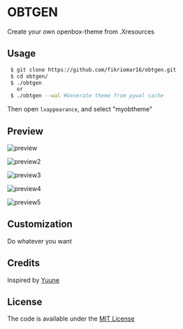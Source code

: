 # OBTGEN
Create your own openbox-theme from .Xresources

## Usage
```sh
 $ git clone https://github.com/fikriomar16/obtgen.git
 $ cd obtgen/
 $ ./obtgen
   or
 $ ./obtgen --wal #Generate theme from pywal cache
```
Then open `lxappearance`, and select "myobtheme"

## Preview
![preview](https://raw.githubusercontent.com/fikriomar16/obtgen/master/preview/preview-obtgen.png)

![preview2](https://raw.githubusercontent.com/fikriomar16/obtgen/master/preview/preview-obtgen-wal.png)

![preview3](https://raw.githubusercontent.com/fikriomar16/obtgen/master/preview/preview-obtgen-wal2.png)

![preview4](https://raw.githubusercontent.com/fikriomar16/obtgen/master/preview/preview-obtgen-wal3.png)

![preview5](https://raw.githubusercontent.com/fikriomar16/obtgen/master/preview/preview-obtgen-wal4.png)

## Customization
 Do whatever you want

## Credits
 Inspired by [Yuune](https://github.com/yuune/)

## License
The code is available under the [MIT License](https://github.com/fikriomar16/obtgen/blob/master/LICENSE.md)
